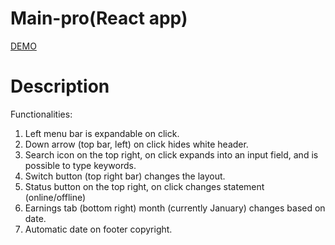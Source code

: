 # Main-pro(React app)
[DEMO](https://danylolipar.github.io/main-pro/)
# Description 
Functionalities:
1. Left menu bar is expandable on click.
2. Down arrow (top bar, left) on click hides white header.
3. Search icon on the top right, on click expands into an input field, and is possible to type keywords.
4. Switch button (top right bar) changes the layout.
5. Status button on the top right, on click changes statement (online/offline)
6. Earnings tab (bottom right) month (currently January) changes based on date.
7. Automatic date on footer copyright.
